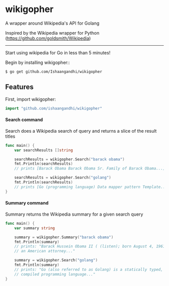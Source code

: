 # wikigopher
A wrapper around Wikipedia's API for Golang

Inspired by the Wikipedia wrapper for Python (https://github.com/goldsmith/Wikipedia)

**********

Start using wikipedia for Go in less than 5 minutes!

Begin by installing wikigopher::

	$ go get github.com/Ishaangandhi/wikigopher

## Features
First, import wikigopher:

```go
import "github.com/ishaangandhi/wikigopher"
```

#### Search command
Search does a Wikipedia search of query and returns a slice of the result titles

```Go
func main() {
	var searchResults []string

	searchResults = wikigopher.Search("barack obama")
	fmt.Println(searchResults)
	// prints [Barack Obama Barack Obama Sr. Family of Barack Obama...]

	searchResults = wikigopher.Search("golang")
	fmt.Println(searchResults)
	// prints [Go (programming language) Data mapper pattern Template..]
}
```

#### Summary command
Summary returns the Wikipedia summary for a given search query

```Go
func main() {
	var summary string

	summary = wikigopher.Summary("barack obama")
	fmt.Println(summary)
	// prints: "Barack Hussein Obama II ( (listen); born August 4, 1961) is
	// an American attorney..."

	summary = wikigopher.Search("golang")
	fmt.Println(summary)
	// prints: "Go (also referred to as Golang) is a statically typed,
	// compiled programming language..."
}
```
